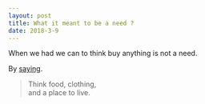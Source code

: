 ```yaml
---
layout: post
title: What it meant to be a need ?
date: 2018-3-9
---
```

When we had we can to think buy anything is not a need.

By [saying](http://www.dfi.wa.gov/sites/default/files/publications/right-on-the-money.pdf).

> Think food, clothing,  
and a place to live.